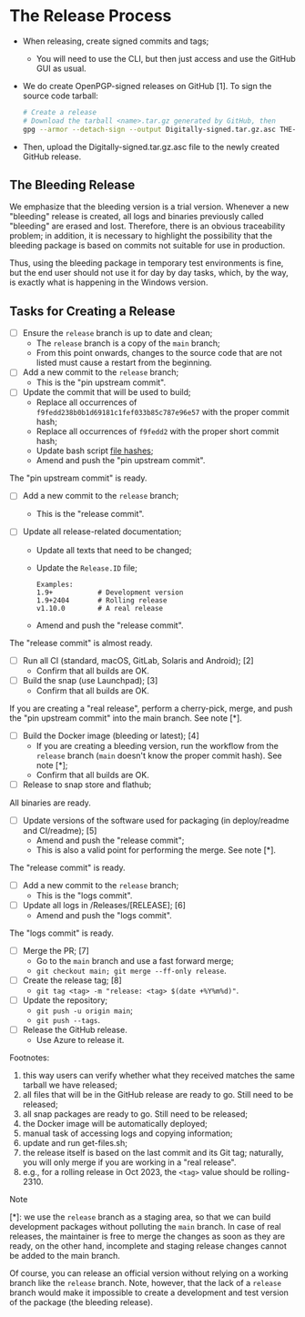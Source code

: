 # The Release Process

- When releasing, create signed commits and tags;
  - You will need to use the CLI, but then just access and use the GitHub GUI as usual.
- We do create OpenPGP-signed releases on GitHub [1]. To sign the source code tarball:

  ```bash
  # Create a release
  # Download the tarball <name>.tar.gz generated by GitHub, then
  gpg --armor --detach-sign --output Digitally-signed.tar.gz.asc THE-DOWNLOADED-TARBALL-RELEASE-FILE.tar.gz
  ```

- Then, upload the Digitally-signed.tar.gz.asc file to the newly created GitHub release.

## The Bleeding Release

We emphasize that the bleeding version is a trial version. Whenever a new "bleeding" release is created, all logs and
binaries previously called "bleeding" are erased and lost. Therefore, there is an obvious traceability problem; in
addition, it is necessary to highlight the possibility that the bleeding package is based on commits not suitable for
use in production.

Thus, using the bleeding package in temporary test environments is fine, but the end user should not use it for day by
day tasks, which, by the way, is exactly what is happening in the Windows version.

## Tasks for Creating a Release

- [ ] Ensure the `release` branch is up to date and clean;
  - The `release` branch is a copy of the `main` branch;
  - From this point onwards, changes to the source code that are not listed must cause a restart from the beginning.
- [ ] Add a new commit to the `release` branch;
  - This is the "pin upstream commit".
- [ ] Update the commit that will be used to build;
  - Replace all occurrences of `f9fedd238b0b1d69181c1fef033b85c787e96e57` with the proper commit hash;
  - Replace all occurrences of `f9fedd2` with the proper short commit hash;
  - Update bash script [file hashes](../CONTRIBUTING.md#create-a-suitable-pr);
  - Amend and push the "pin upstream commit".

The "pin upstream commit" is ready.

- [ ] Add a new commit to the `release` branch;
  - This is the "release commit".
- [ ] Update all release-related documentation;

  - Update all texts that need to be changed;
  - Update the `Release.ID` file;

    ```text
    Examples:
    1.9+           # Development version
    1.9+2404       # Rolling release
    v1.10.0        # A real release
    ```

  - Amend and push the "release commit".

The "release commit" is almost ready.

- [ ] Run all CI (standard, macOS, GitLab, Solaris and Android); [2]
  - Confirm that all builds are OK.
- [ ] Build the snap (use Launchpad); [3]
  - Confirm that all builds are OK.

If you are creating a "real release", perform a cherry-pick, merge, and push the "pin upstream commit" into the main
branch. See note [*].

- [ ] Build the Docker image (bleeding or latest); [4]
  - If you are creating a bleeding version, run the workflow from the `release` branch (`main` doesn't know the proper
    commit hash). See note [*];
  - Confirm that all builds are OK.
- [ ] Release to snap store and flathub;

All binaries are ready.

- [ ] Update versions of the software used for packaging (in deploy/readme and CI/readme); [5]
  - Amend and push the "release commit";
  - This is also a valid point for performing the merge. See note [*].

The "release commit" is ready.

- [ ] Add a new commit to the `release` branch;
  - This is the "logs commit".
- [ ] Update all logs in /Releases/[RELEASE]; [6]
  - Amend and push the "logs commit".

The "logs commit" is ready.

- [ ] Merge the PR; [7]
  - Go to the `main` branch and use a fast forward merge;
  - `git checkout main; git merge --ff-only release`.
- [ ] Create the release tag; [8]
  - `git tag <tag> -m "release: <tag> $(date +%Y%m%d)"`.
- [ ] Update the repository;
  - `git push -u origin main`;
  - `git push --tags`.
- [ ] Release the GitHub release.
  - Use Azure to release it.

Footnotes:

1. this way users can verify whether what they received matches the same tarball we have released;
2. all files that will be in the GitHub release are ready to go. Still need to be released;
3. all snap packages are ready to go. Still need to be released;
4. the Docker image will be automatically deployed;
5. manual task of accessing logs and copying information;
6. update and run get-files.sh;
7. the release itself is based on the last commit and its Git tag; naturally, you will only merge if you are working in
   a "real release".
8. e.g., for a rolling release in Oct 2023, the `<tag>` value should be rolling-2310.

> [!NOTE]
>
> [*]: we use the `release` branch as a staging area, so that we can build development packages without polluting the
> `main` branch. In case of real releases, the maintainer is free to merge the changes as soon as they are ready, on the
> other hand, incomplete and staging release changes cannot be added to the main branch.
>
> Of course, you can release an official version without relying on a working branch like the `release` branch. Note,
> however, that the lack of a `release` branch would make it impossible to create a development and test version of the
> package (the bleeding release).
